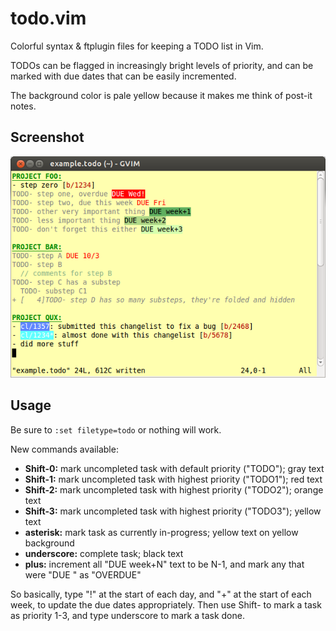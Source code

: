 # todo.vim

Colorful syntax &amp; ftplugin files for keeping a TODO list in Vim.

TODOs can be flagged in increasingly bright levels of priority, and can be
marked with due dates that can be easily incremented.

The background color is pale yellow because it makes me think of post-it notes.

## Screenshot

![TODO screenshot](screenshot.png?raw=true)

## Usage

Be sure to `:set filetype=todo` or nothing will work.

New commands available:
- **Shift-0:** mark uncompleted task with default priority ("TODO"); gray text
- **Shift-1:** mark uncompleted task with highest priority ("TODO1"); red text
- **Shift-2:** mark uncompleted task with highest priority ("TODO2"); orange text
- **Shift-3:** mark uncompleted task with highest priority ("TODO3"); yellow text
- **asterisk:** mark task as currently in-progress; yellow text on yellow background
- **underscore:** complete task; black text
- **plus:** increment all "DUE week+N" text to be N-1, and mark any that were
  "DUE <day-of-the-week>" as "OVERDUE"

So basically, type "!" at the start of each day, and "+" at the start of each
week, to update the due dates appropriately. Then use Shift-<N> to mark a task
as priority 1-3, and type underscore to mark a task done.
